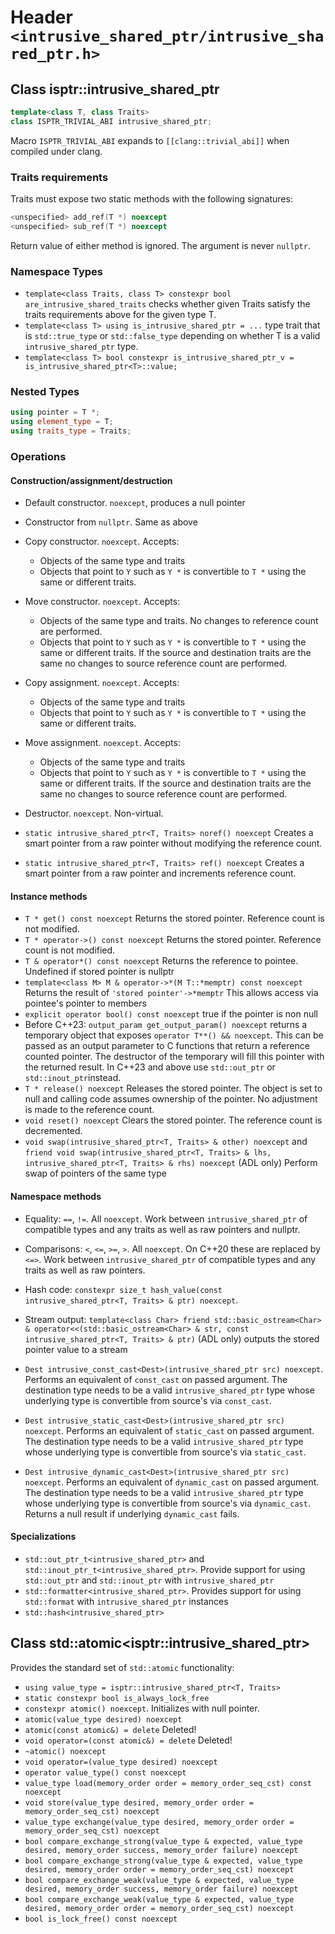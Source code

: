 # Header `<intrusive_shared_ptr/intrusive_shared_ptr.h>`

## Class isptr::intrusive_shared_ptr

```cpp
template<class T, class Traits>
class ISPTR_TRIVIAL_ABI intrusive_shared_ptr;
```

Macro `ISPTR_TRIVIAL_ABI` expands to `[[clang::trivial_abi]]` when compiled under clang.

### Traits requirements

Traits must expose two static methods with the following signatures:

```cpp
<unspecified> add_ref(T *) noexcept
<unspecified> sub_ref(T *) noexcept
```

Return value of either method is ignored. The argument is never `nullptr`.

### Namespace Types

- `template<class Traits, class T> constexpr bool are_intrusive_shared_traits` checks whether given Traits satisfy the traits requirements above for the given type T.
- `template<class T> using is_intrusive_shared_ptr = ...` type trait that is `std::true_type` or `std::false_type` depending on whether T is a valid `intrusive_shared_ptr` type.
- `template<class T> bool constexpr is_intrusive_shared_ptr_v = is_intrusive_shared_ptr<T>::value;`


### Nested Types

```cpp
using pointer = T *;
using element_type = T;
using traits_type = Traits;
```

### Operations

#### Construction/assignment/destruction

- Default constructor. `noexcept`, produces a null pointer
- Constructor from `nullptr`. Same as above
- Copy constructor. `noexcept`. Accepts:
  - Objects of the same type and traits
  - Objects that point to `Y` such as `Y *` is convertible to `T *` using the same or different traits. 
- Move constructor. `noexcept`. Accepts:
  - Objects of the same type and traits. No changes to reference count are performed.
  - Objects that point to `Y` such as `Y *` is convertible to `T *` using the same or different traits.
  If the source and destination traits are the same no changes to source reference count are performed. 
- Copy assignment. `noexcept`. Accepts:
  - Objects of the same type and traits
  - Objects that point to `Y` such as `Y *` is convertible to `T *` using the same or different traits. 
- Move assignment. `noexcept`. Accepts:
  - Objects of the same type and traits 
  - Objects that point to `Y` such as `Y *` is convertible to `T *` using the same or different traits. 
  If the source and destination traits are the same no changes to source reference count are performed.
- Destructor. `noexcept`. Non-virtual.

- `static intrusive_shared_ptr<T, Traits> noref() noexcept` Creates a smart pointer from a raw pointer without modifying the reference count. 
- `static intrusive_shared_ptr<T, Traits> ref() noexcept` Creates a smart pointer from a raw pointer and increments reference count.

#### Instance methods

- `T * get() const noexcept` Returns the stored pointer. Reference count is not modified.
- `T * operator->() const noexcept` Returns the stored pointer. Reference count is not modified.
- `T & operator*() const noexcept` Returns the reference to pointee. Undefined if stored pointer is nullptr
- `template<class M> M & operator->*(M T::*memptr) const noexcept` Returns the result of `'stored pointer'->*memptr`
   This allows access via pointee's pointer to members
- `explicit operator bool() const noexcept` true if the pointer is non null
- Before C++23: `output_param get_output_param() noexcept` returns a temporary object that exposes `operator T**() && noexcept`. This can
   be passed as an output parameter to C functions that return a reference counted pointer. The destructor of the temporary
   will fill this pointer with the returned result.
   In C++23 and above use `std::out_ptr` or `std::inout_ptr`instead.
- `T * release() noexcept` Releases the stored pointer. The object is set to null and calling code assumes ownership of the
   pointer. No adjustment is made to the reference count.
- `void reset() noexcept` Clears the stored pointer. The reference count is decremented.
- `void swap(intrusive_shared_ptr<T, Traits> & other) noexcept` and <br/>
  `friend void swap(intrusive_shared_ptr<T, Traits> & lhs, intrusive_shared_ptr<T, Traits> & rhs) noexcept` (ADL only)
   Perform swap of pointers of the same type

#### Namespace methods

- Equality: `==`, `!=`. All `noexcept`. Work between `intrusive_shared_ptr` of compatible types and
  any traits as well as raw pointers and nullptr.
- Comparisons: `<`, `<=`, `>=`, `>`. All `noexcept`. On C++20 these are replaced by `<=>`. Work between `intrusive_shared_ptr` of compatible types and
  any traits as well as raw pointers.
- Hash code: `constexpr size_t hash_value(const intrusive_shared_ptr<T, Traits> & ptr) noexcept`. 
- Stream output: `template<class Char> friend std::basic_ostream<Char> & operator<<(std::basic_ostream<Char> & str, const intrusive_shared_ptr<T, Traits> & ptr)` (ADL only) outputs the stored pointer value to a stream

- `Dest intrusive_const_cast<Dest>(intrusive_shared_ptr src) noexcept`. Performs an equivalent of `const_cast` on passed argument. The destination type needs to be a valid `intrusive_shared_ptr` type whose underlying type is convertible from source's via `const_cast`.
- `Dest intrusive_static_cast<Dest>(intrusive_shared_ptr src) noexcept`. Performs an equivalent of `static_cast` on passed argument. The destination type needs to be a valid `intrusive_shared_ptr` type whose underlying type is convertible from source's via `static_cast`.
- `Dest intrusive_dynamic_cast<Dest>(intrusive_shared_ptr src) noexcept`. Performs an equivalent of `dynamic_cast` on passed argument. The destination type needs to be a valid `intrusive_shared_ptr` type whose underlying type is convertible from source's via `dynamic_cast`. Returns a null result if underlying `dynamic_cast` fails.

#### Specializations

- `std::out_ptr_t<intrusive_shared_ptr>` and `std::inout_ptr_t<intrusive_shared_ptr>`. Provide support for using
  `std::out_ptr` and `std::inout_ptr` with `intrusive_shared_ptr`
- `std::formatter<intrusive_shared_ptr>`. Provides support for using `std::format` with `intrusive_shared_ptr` instances
- `std::hash<intrusive_shared_ptr>`

## Class std::atomic&lt;isptr::intrusive_shared_ptr&gt;

Provides the standard set of `std::atomic` functionality:

- `using value_type = isptr::intrusive_shared_ptr<T, Traits>`
- `static constexpr bool is_always_lock_free`
- `constexpr atomic() noexcept`. Initializes with null pointer.
- `atomic(value_type desired) noexcept`
- `atomic(const atomic&) = delete` Deleted!
- `void operator=(const atomic&) = delete` Deleted!
- `~atomic() noexcept`
- `void operator=(value_type desired) noexcept`
- `operator value_type() const noexcept`
- `value_type load(memory_order order = memory_order_seq_cst) const noexcept`
- `void store(value_type desired, memory_order order = memory_order_seq_cst) noexcept`
- `value_type exchange(value_type desired, memory_order order = memory_order_seq_cst) noexcept`
- `bool compare_exchange_strong(value_type & expected, value_type desired, memory_order success, memory_order failure) noexcept`
- `bool compare_exchange_strong(value_type & expected, value_type desired, memory_order order = memory_order_seq_cst) noexcept`
- `bool compare_exchange_weak(value_type & expected, value_type desired, memory_order success, memory_order failure) noexcept`
- `bool compare_exchange_weak(value_type & expected, value_type desired, memory_order order = memory_order_seq_cst) noexcept`
- `bool is_lock_free() const noexcept`










   
